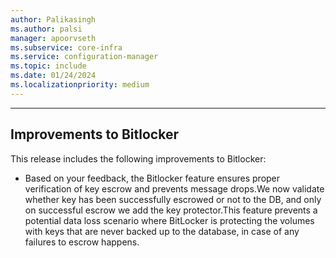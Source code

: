 ```yaml
---
author: Palikasingh
ms.author: palsi
manager: apoorvseth
ms.subservice: core-infra
ms.service: configuration-manager
ms.topic: include
ms.date: 01/24/2024
ms.localizationpriority: medium
---
```


---

## <a name="bkmk_Bitlock"></a> Improvements to Bitlocker

This release includes the following improvements to Bitlocker:

- Based on your feedback, the Bitlocker feature ensures proper verification of key escrow and prevents message drops.We now validate whether key has been successfully escrowed or not to the DB, and only on successful escrow we add the key protector.This feature prevents a potential data loss scenario where BitLocker is protecting the volumes with keys that are never backed up to the database, in case of any failures to escrow happens.
